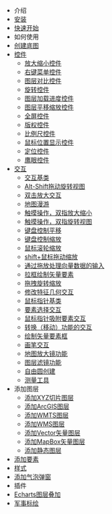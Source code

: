 - 介绍
 - [安装](/guide/install.md)
 - [快速开始](/guide/quickstart.md)
- 如何使用
 - [创建底图](/guide/creatMap.md)
 - [控件](/guide/creatControl.md)
    - [放大缩小控件](/api/control/zoom.md)
    - [右键菜单控件](/api/control/contextMenu.md)
    - [图层对比控件](/api/control/compareLayer.md)
    - [旋转控件](/api/control/rotateControl.md)
    - [图层加载进度控件](/api/control/loading.md)
    - [图层平移缩放控件](/api/control/bZoomSlider.md)
    - [全屏控件](/api/control/fullScreen.md)
    - [版权控件](/api/control/attribution.md)
    - [比例尺控件](/api/control/scaleLine.md)
    - [鼠标位置显示控件](/api/control/mousePosition.md)
    - [定位控件](/api/control/geolocation.md)
    - [鹰眼控件](/api/control/overviewMap.md)
 - [交互](/guide/creatInteraction.md)
    - [交互基类](/api/interaction/interaction.md)
    - [Alt-Shift拖动旋转视图](/api/interaction/dragRotate.md)
    - [双击放大交互](/api/interaction/doubleClickZoom.md)
    - [地图漫游](/api/interaction/dragPan.md)
    - [触摸操作，双指放大缩小](/api/interaction/pinchZoom.md)
    - [触摸操作，双指旋转视图](/api/interaction/pinchRotate.md)
    - [键盘控制平移](/api/interaction/keyboardPan.md)
    - [键盘控制缩放](/api/interaction/keyboardZoom.md)
    - [鼠标滚轮缩放](/api/interaction/mouseWheelZoom.md)
    - [shift+鼠标拖动缩放](/api/interaction/dragZoom.md)
    - [通过拖放处理向量数据的输入](/api/interaction/dragAndDrop.md)
    - [拉框绘制矢量要素](/api/interaction/dragBox.md)
    - [拖拽旋转缩放](/api/interaction/dragRotateAndZoom.md)
    - [修改特征几何交互](/api/interaction/modify.md)
    - [鼠标指针基类](/api/interaction/pointer.md)
    - [要素选择交互](/api/interaction/select.md)
    - [鼠标指针吸附要素交互](/api/interaction/snap.md)
    - [转换（移动）功能的交互](/api/interaction/translate.md)
    - [绘制矢量要素框](/api/interaction/extent.md)
    - [画笔交互](/api/interaction/draw.md)
    - [地图放大镜功能](/api/interaction/layerMagnify.md)
    - [图层滤镜功能](/api/interaction/layerSpyglass.md)
    - [自由圆创建](/api/interaction/freeHandCircle.md)
    - [测量工具](/api/interaction/measureTool.md)   
  - 添加图层
    - [添加XYZ切片图层](/guide/layer/xyz.md)
    - [添加ArcGIS图层](/guide/layer/arcgis.md)
    - [添加WMTS图层](/guide/layer/wmts.md)
    - [添加WMS图层](/guide/layer/wms.md)
    - [添加Vector矢量图层](/guide/layer/vector.md)
    - [添加MapBox矢量图层](/guide/layer/mapbox.md)
    - [添加静态图层](/guide/layer/static.md)
 - [添加要素](/guide/addFeature.md)
 - [样式](/guide/style.md)
 - [添加气泡弹窗](/guide/addPopver.md)
- 插件
 - [Echarts图层叠加]()
 - [军事标绘]()
